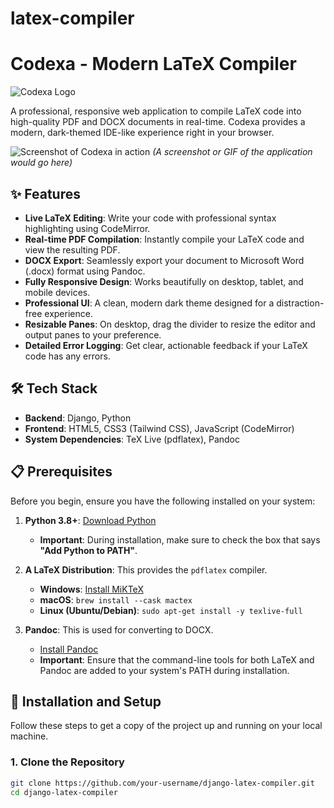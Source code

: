 # latex-compiler
# Codexa - Modern LaTeX Compiler

![Codexa Logo](https://i.ibb.co/68v8zPn/codexa-logo.png)

A professional, responsive web application to compile LaTeX code into high-quality PDF and DOCX documents in real-time. Codexa provides a modern, dark-themed IDE-like experience right in your browser.

![Screenshot of Codexa in action](https://via.placeholder.com/800x450.png/010409/C9D1D9?text=Codexa+Live+Editor+and+Output+View)
*(A screenshot or GIF of the application would go here)*

## ✨ Features

-   **Live LaTeX Editing**: Write your code with professional syntax highlighting using CodeMirror.
-   **Real-time PDF Compilation**: Instantly compile your LaTeX code and view the resulting PDF.
-   **DOCX Export**: Seamlessly export your document to Microsoft Word (.docx) format using Pandoc.
-   **Fully Responsive Design**: Works beautifully on desktop, tablet, and mobile devices.
-   **Professional UI**: A clean, modern dark theme designed for a distraction-free experience.
-   **Resizable Panes**: On desktop, drag the divider to resize the editor and output panes to your preference.
-   **Detailed Error Logging**: Get clear, actionable feedback if your LaTeX code has any errors.

## 🛠 Tech Stack

-   **Backend**: Django, Python
-   **Frontend**: HTML5, CSS3 (Tailwind CSS), JavaScript (CodeMirror)
-   **System Dependencies**: TeX Live (pdflatex), Pandoc

## 📋 Prerequisites

Before you begin, ensure you have the following installed on your system:

1.  **Python 3.8+**: [Download Python](https://www.python.org/downloads/)
    -   **Important**: During installation, make sure to check the box that says **"Add Python to PATH"**.

2.  **A LaTeX Distribution**: This provides the `pdflatex` compiler.
    -   **Windows**: [Install MiKTeX](https://miktex.org/download)
    -   **macOS**: `brew install --cask mactex`
    -   **Linux (Ubuntu/Debian)**: `sudo apt-get install -y texlive-full`

3.  **Pandoc**: This is used for converting to DOCX.
    -   [Install Pandoc](https://pandoc.org/installing.html)
    -   **Important**: Ensure that the command-line tools for both LaTeX and Pandoc are added to your system's PATH during installation.

## 🚀 Installation and Setup

Follow these steps to get a copy of the project up and running on your local machine.

### 1. Clone the Repository

```bash
git clone https://github.com/your-username/django-latex-compiler.git
cd django-latex-compiler
